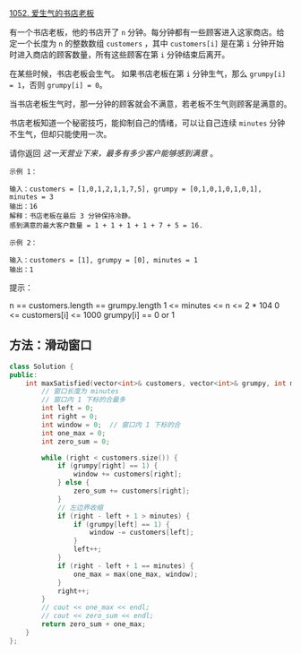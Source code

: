 [1052. 爱生气的书店老板](https://leetcode-cn.com/problems/grumpy-bookstore-owner/)

有一个书店老板，他的书店开了 `n` 分钟。每分钟都有一些顾客进入这家商店。给定一个长度为 `n` 的整数数组 `customers` ，其中 `customers[i]` 是在第 `i` 分钟开始时进入商店的顾客数量，所有这些顾客在第 `i` 分钟结束后离开。

在某些时候，书店老板会生气。 如果书店老板在第 `i` 分钟生气，那么 `grumpy[i] = 1`，否则 `grumpy[i] = 0`。

当书店老板生气时，那一分钟的顾客就会不满意，若老板不生气则顾客是满意的。

书店老板知道一个秘密技巧，能抑制自己的情绪，可以让自己连续 `minutes` 分钟不生气，但却只能使用一次。

请你返回 *这一天营业下来，最多有多少客户能够感到满意* 。

```
示例 1：

输入：customers = [1,0,1,2,1,1,7,5], grumpy = [0,1,0,1,0,1,0,1], minutes = 3
输出：16
解释：书店老板在最后 3 分钟保持冷静。
感到满意的最大客户数量 = 1 + 1 + 1 + 1 + 7 + 5 = 16.

示例 2：

输入：customers = [1], grumpy = [0], minutes = 1
输出：1
```

提示：

n == customers.length == grumpy.length
1 <= minutes <= n <= 2 * 104
0 <= customers[i] <= 1000
grumpy[i] == 0 or 1

## 方法：滑动窗口

```c++
class Solution {
public:
    int maxSatisfied(vector<int>& customers, vector<int>& grumpy, int minutes) {
        // 窗口长度为 minutes
        // 窗口内 1 下标的合最多
        int left = 0;
        int right = 0;
        int window = 0;  // 窗口内 1 下标的合
        int one_max = 0;
        int zero_sum = 0;

        while (right < customers.size()) {
            if (grumpy[right] == 1) {
                window += customers[right];
            } else {
                zero_sum += customers[right];
            }
            // 左边界收缩
            if (right - left + 1 > minutes) {
                if (grumpy[left] == 1) {
                    window -= customers[left];
                }
                left++;
            }
            if (right - left + 1 == minutes) {
                one_max = max(one_max, window);
            }
            right++;
        }
        // cout << one_max << endl;
        // cout << zero_sum << endl;
        return zero_sum + one_max;
    }
};
```